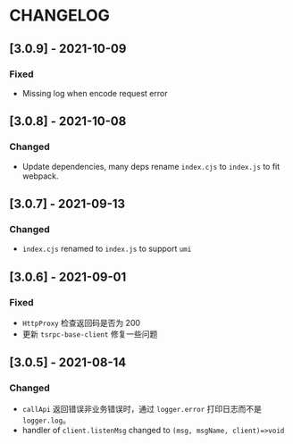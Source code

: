 # CHANGELOG

## [3.0.9] - 2021-10-09
### Fixed
- Missing log when encode request error

## [3.0.8] - 2021-10-08
### Changed
- Update dependencies, many deps rename `index.cjs` to `index.js` to fit webpack.

## [3.0.7] - 2021-09-13
### Changed
- `index.cjs` renamed to `index.js` to support `umi`

## [3.0.6] - 2021-09-01
### Fixed
- `HttpProxy` 检查返回码是否为 200
- 更新 `tsrpc-base-client` 修复一些问题

## [3.0.5] - 2021-08-14

### Changed
- `callApi` 返回错误非业务错误时，通过 `logger.error` 打印日志而不是 `logger.log`。
- handler of `client.listenMsg` changed to `(msg, msgName, client)=>void` 
